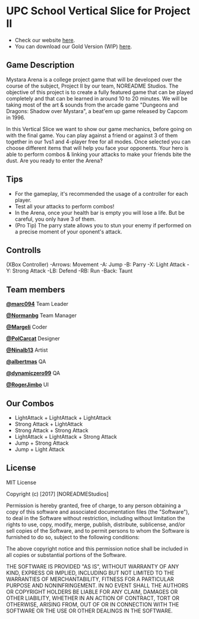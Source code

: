 ﻿# UPC School Vertical Slice for Project II 


- Check our website [here](https://github.com/NOREADMEStudios/ProjectII).
- You can download our Gold Version (WIP) [here](https://github.com/NOREADMEStudios/ProjectII/releases).

## Game Description

Mystara Arena is a college project game that will be developed over the course of the subject, Project II by our team, NOREADME Studios. The objective of this project is to create a fully featured game that can be played completely and that can be learned in around 10 to 20 minutes. We will be taking most of the art & sounds from the arcade game "Dungeons and Dragons: Shadow over Mystara", a beat'em up game released by Capcom in 1996.

In this Vertical Slice we want to show our game mechanics, before going on with the final game. You can play against a friend or against 3 of them together in our 1vs1 and 4-player free for all modes. Once selected you can choose different items that will help you face your opponents. Your hero is able to perform combos & linking your attacks to make your friends bite the dust. Are you ready to enter the Arena?

## Tips 

- For the gameplay, it's recommended the usage of a controller for each player. 
- Test all your attacks to perform combos!
- In the Arena, once your health bar is empty you will lose a life. But be careful, you only have 3 of them.
- (Pro Tip) The parry state allows you to stun your enemy if performed on a precise moment of your oponent's attack.

## Controlls
(XBox Controller)
-Arrows: Movement
-A: Jump
-B: Parry
-X: Light Attack
-Y: Strong Attack
-LB: Defend
-RB: Run
-Back: Taunt

## Team members

**[@marc094](https://github.com/marc094)**
Team Leader

**[@Normanbg](https://github.com/Normanbg)**
Team Manager

**[@Margeli](https://github.com/Margeli)**
Coder

**[@PolCarcat](https://github.com/PolCarCat)**
Designer

**[@Ninalb13](https://github.com/Ninalb13)**
Artist

**[@albertmas](https://github.com/albertmas)**
QA

**[@dynamiczero99](https://github.com/dynamiczero99)**
QA

**[@RogerJimbo](https://github.com/RogerJimbo)**
UI



## Our Combos

- LightAttack + LightAttack + LightAttack
- Strong Attack + LightAttack
- Strong Attack + Strong Attack
- LightAttack + LightAttack + Strong Attack
- Jump + Strong Attack
- Jump + Light Attack

## License
MIT License

Copyright (c) [2017] [NOREADMEStudios]

Permission is hereby granted, free of charge, to any person obtaining a copy
of this software and associated documentation files (the "Software"), to deal
in the Software without restriction, including without limitation the rights
to use, copy, modify, merge, publish, distribute, sublicense, and/or sell
copies of the Software, and to permit persons to whom the Software is
furnished to do so, subject to the following conditions:

The above copyright notice and this permission notice shall be included in all
copies or substantial portions of the Software.

THE SOFTWARE IS PROVIDED "AS IS", WITHOUT WARRANTY OF ANY KIND, EXPRESS OR
IMPLIED, INCLUDING BUT NOT LIMITED TO THE WARRANTIES OF MERCHANTABILITY,
FITNESS FOR A PARTICULAR PURPOSE AND NONINFRINGEMENT. IN NO EVENT SHALL THE
AUTHORS OR COPYRIGHT HOLDERS BE LIABLE FOR ANY CLAIM, DAMAGES OR OTHER
LIABILITY, WHETHER IN AN ACTION OF CONTRACT, TORT OR OTHERWISE, ARISING FROM,
OUT OF OR IN CONNECTION WITH THE SOFTWARE OR THE USE OR OTHER DEALINGS IN THE
SOFTWARE.
